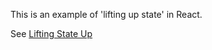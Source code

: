 This is an example of 'lifting up state' in React.

See [Lifting State Up](https://facebook.github.io/react/docs/lifting-state-up.html)
